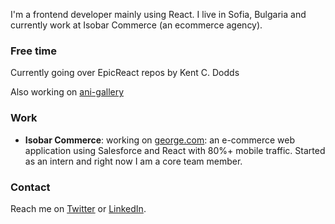 I'm a frontend developer mainly using React. I live in Sofia, Bulgaria and currently work at Isobar Commerce (an ecommerce agency).

### Free time

Currently going over EpicReact repos by Kent C. Dodds

Also working on [ani-gallery](https://github.com/Daniel-Kolev/ani-gallery)

### Work
- **Isobar Commerce**: working on [george.com](https://direct.asda.com/george/clothing/10,default,sc.html): an e-commerce web application using Salesforce and React with 80%+ mobile traffic. Started as an intern and right now I am a core team member.

### Contact

Reach me on [Twitter](https://twitter.com/DanielKolev11) or [LinkedIn](https://www.linkedin.com/in/daniel-kolev-05257316b/).
